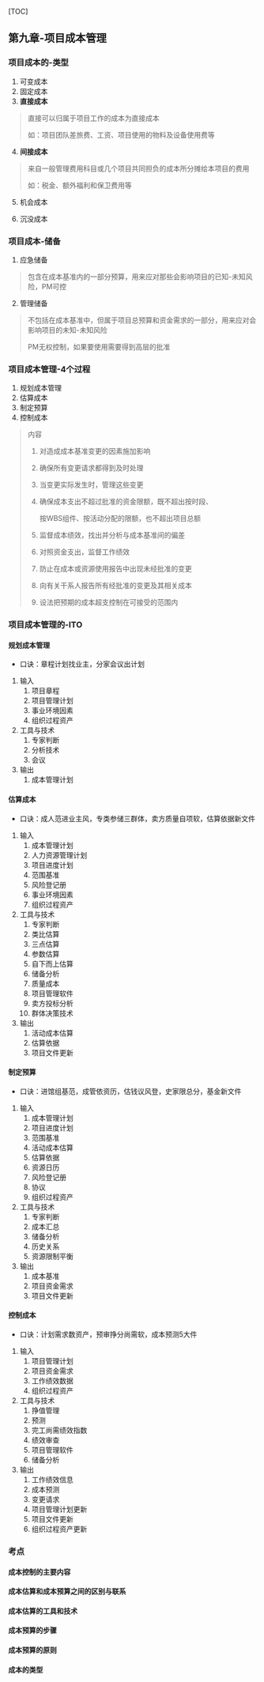 [TOC]

## 第九章-项目成本管理

### 项目成本的-类型

1. 可变成本
2. 固定成本
3. **直接成本**

> 直接可以归属于项目工作的成本为直接成本
>
> 如：项目团队差旅费、工资、项目使用的物料及设备使用费等

4. **间接成本**

> 来自一般管理费用科目或几个项目共同担负的成本所分摊给本项目的费用
>
> 如：税金、额外福利和保卫费用等

5. 机会成本

6. 沉没成本

### 项目成本-储备

1. 应急储备

> 包含在成本基准内的一部分预算，用来应对那些会影响项目的已知-未知风险，PM可控

2. 管理储备

> 不包括在成本基准中，但属于项目总预算和资金需求的一部分，用来应对会影响项目的未知-未知风险
>
> PM无权控制，如果要使用需要得到高层的批准

### 项目成本管理-4个过程

1. 规划成本管理
2. 估算成本
3. 制定预算
4. 控制成本

> 内容
>
> 1. 对造成成本基准变更的因素施加影响
>
> 2. 确保所有变更请求都得到及时处理
>
> 3. 当变更实际发生时，管理这些变更
>
> 4. 确保成本支出不超过批准的资金限额，既不超出按时段、
>
>    按WBS组件、按活动分配的限额，也不超出项目总额
>
> 5. 监督成本绩效，找出并分析与成本基准间的偏差
>
> 6. 对照资金支出，监督工作绩效
>
> 7. 防止在成本或资源使用报告中出现未经批准的变更
>
> 8. 向有关干系人报告所有经批准的变更及其相关成本
>
> 9. 设法把预期的成本超支控制在可接受的范围内

### 项目成本管理的-ITO

#### 规划成本管理

* 口诀：章程计划找业主，分家会议出计划 

1. 输入
   1. 项目章程
   2. 项目管理计划
   3. 事业环境因素
   4. 组织过程资产
2. 工具与技术
   1. 专家判断
   2. 分析技术
   3. 会议
3. 输出
   1. 成本管理计划

#### 估算成本

* 口诀：成人范进业主风，专类参储三群体，卖方质量自项软，估算依据新文件

1. 输入
   1. 成本管理计划
   2. 人力资源管理计划
   3. 项目进度计划
   4. 范围基准
   5. 风险登记册
   6. 事业环境因素
   7. 组织过程资产
2. 工具与技术
   1. 专家判断
   2. 类比估算
   3. 三点估算
   4. 参数估算
   5. 自下而上估算
   6. 储备分析
   7. 质量成本
   8. 项目管理软件
   9. 卖方投标分析
   10. 群体决策技术
3. 输出
   1. 活动成本估算
   2. 估算依据
   3. 项目文件更新

#### 制定预算

* 口诀：进馆组基范，成管依资历，估钱议风登，史家限总分，基金新文件

1. 输入
   1. 成本管理计划
   2. 项目进度计划
   3. 范围基准
   4. 活动成本估算
   5. 估算依据
   6. 资源日历
   7. 风险登记册
   8. 协议
   9. 组织过程资产
2. 工具与技术
   1. 专家判断
   2. 成本汇总
   3. 储备分析
   4. 历史关系
   5. 资源限制平衡
3. 输出
   1. 成本基准
   2. 项目资金需求
   3. 项目文件更新

#### 控制成本

* 口诀：计划需求数资产，预审挣分尚需软，成本预测5大件

1. 输入
   1. 项目管理计划
   2. 项目资金需求
   3. 工作绩效数据
   4. 组织过程资产
2. 工具与技术
   1. 挣值管理
   2. 预测
   3. 完工尚需绩效指数
   4. 绩效审查
   5. 项目管理软件
   6. 储备分析
3. 输出
   1. 工作绩效信息
   2. 成本预测
   3. 变更请求
   4. 项目管理计划更新
   5. 项目文件更新
   6. 组织过程资产更新

### 考点

#### 成本控制的主要内容

#### 成本估算和成本预算之间的区别与联系

#### 成本估算的工具和技术

#### 成本预算的步骤

#### 成本预算的原则

#### 成本的类型



